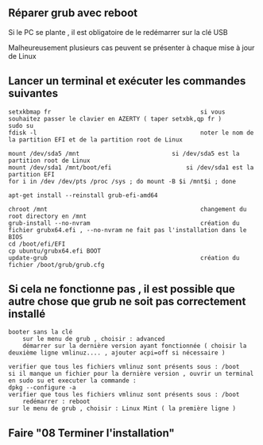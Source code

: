 ## Réparer grub avec reboot

Si le PC se plante , il est obligatoire de le redémarrer sur la clé USB

Malheureusement plusieurs cas peuvent se présenter à chaque mise à jour de Linux 

## Lancer un terminal et exécuter les commandes suivantes

	setxkbmap fr                                          si vous souhaitez passer le clavier en AZERTY ( taper setxbk,qp fr )
	sudo su
	fdisk -l                                              noter le nom de la partition EFI et de la partition root de Linux
	
	mount /dev/sda5 /mnt    		              si /dev/sda5 est la partition root de Linux
	mount /dev/sda1 /mnt/boot/efi		    	      si /dev/sda1 est la partition EFI
	for i in /dev /dev/pts /proc /sys ; do mount -B $i /mnt$i ; done
	
	apt-get install --reinstall grub-efi-amd64
	
	chroot /mnt                                           changement du root directory en /mnt
	grub-install --no-nvram                               création du fichier grubx64.efi , --no-nvram ne fait pas l'installation dans le BIOS
	cd /boot/efi/EFI
	cp ubuntu/grubx64.efi BOOT
	update-grub                                           création du fichier /boot/grub/grub.cfg

## Si cela ne fonctionne pas , il est possible que autre chose que grub ne soit pas correctement installé

	booter sans la clé
        sur le menu de grub , choisir : advanced
        démarrer sur la dernière version ayant fonctionnée ( choisir la deuxième ligne vmlinuz.... , ajouter acpi=off si nécessaire )
	
	verifier que tous les fichiers vmlinuz sont présents sous : /boot
	si il manque un fichier pour la dernière version , ouvrir un terminal en sudo su et executer la commande :
	dpkg --configure -a
	verifier que tous les fichiers vmlinuz sont présents sous : /boot
        redémarrer : reboot
	sur le menu de grub , choisir : Linux Mint ( la première ligne )
	
## Faire "08 Terminer l'installation"
